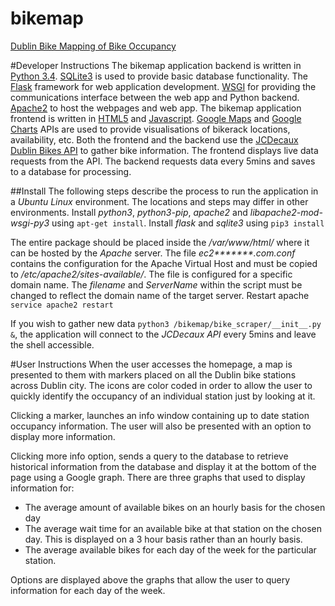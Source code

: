 # bikemap
[Dublin Bike Mapping of Bike Occupancy](http://ec2-52-34-120-212.us-west-2.compute.amazonaws.com/)

#Developer Instructions
The bikemap application backend is written in [Python 3.4](https://docs.python.org/3.4/). [SQLite3](https://www.sqlite.org/) is used to provide basic database functionality. The [Flask](http://flask.pocoo.org/) framework for web application development. [WSGI](https://wsgi.readthedocs.org/en/latest/) for providing the communications interface between the web app and Python backend. [Apache2](https://httpd.apache.org/) to host the webpages and web app.
The bikemap application frontend is written in [HTML5](https://www.w3.org/TR/html5/) and [Javascript](http://www.ecma-international.org/publications/standards/Ecma-262.htm). [Google Maps](https://developers.google.com/maps/documentation/javascript/) and [Google Charts](https://developers.google.com/chart/) APIs are used to provide visualisations of bikerack locations, availability, etc.
Both the frontend and the backend use the [JCDecaux Dublin Bikes API](https://developer.jcdecaux.com/#/opendata/vls?page=getstarted) to gather bike information. The frontend displays live data requests from the API. The backend requests data every 5mins and saves to a database for processing.

##Install 
The following steps describe the process to run the application in a *Ubuntu Linux* environment. The locations and steps may differ in other environments.
Install *python3*, *python3-pip*, *apache2* and *libapache2-mod-wsgi-py3* using `apt-get install`.
Install *flask* and *sqlite3* using `pip3 install`

The entire package should be placed inside the */var/www/html/* where it can be hosted by the *Apache* server. The file _ec2*******.com.conf_ contains the configuration for the Apache Virtual Host and must be copied to */etc/apache2/sites-available/*. The file is configured for a specific domain name. The *filename* and *ServerName* within the script must be changed to reflect the domain name of the target server. Restart apache `service apache2 restart`

If you wish to gather new data `python3 /bikemap/bike_scraper/__init__.py &`, the application will connect to the *JCDecaux API* every 5mins and leave the shell accessible.

#User Instructions
When the user accesses the homepage, a map is presented to them with markers placed on all the Dublin bike stations across Dublin city. The icons are color coded in order to allow the user to quickly identify the occupancy of an individual station just by looking at it.

Clicking a marker, launches an info window containing up to date station occupancy information. The user will also be presented with an option to display more information.

Clicking more info option, sends a query to the database to retrieve historical information from the database and display it at the bottom of the page using a Google graph. There are three graphs that used to display information for:
  * The average amount of available bikes on an hourly basis for the chosen day
  * The average wait time for an available bike at that station on the chosen day. This is displayed on a 3 hour basis rather than an hourly basis.
  * The average available bikes for each day of the week for the particular station.

Options are displayed above the graphs that allow the user to query information for each day of the week.
